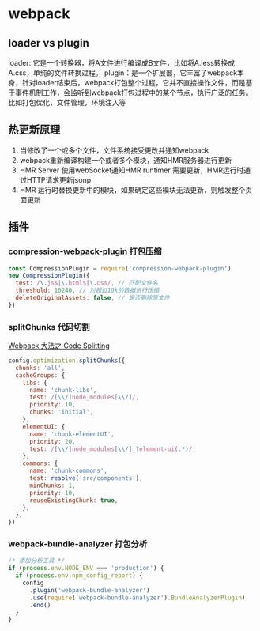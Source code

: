 # webpack

## loader vs plugin

loader: 它是一个转换器，将A文件进行编译成B文件，比如将A.less转换成A.css，单纯的文件转换过程。
plugin：是一个扩展器，它丰富了webpack本身，针对loader结束后，webpack打包整个过程，它并不直接操作文件，而是基于事件机制工作，会监听到webpack打包过程中的某个节点，执行广泛的任务。比如打包优化，文件管理，环境注入等

## 热更新原理

1. 当修改了一个或多个文件，文件系统接受更改并通知webpack
2. webpack重新编译构建一个或者多个模块，通知HMR服务器进行更新
3. HMR Server 使用webSocket通知HMR runtimer 需要更新，HMR运行时通过HTTP请求更新jsonp
4. HMR 运行时替换更新中的模块，如果确定这些模块无法更新，则触发整个页面更新

## 插件

### compression-webpack-plugin 打包压缩

```js
const CompressionPlugin = require('compression-webpack-plugin')
new CompressionPlugin({
  test: /\.js$|\.html$|\.css/, // 匹配文件名
  threshold: 10240, // 对超过10k的数据进行压缩
  deleteOriginalAssets: false, // 是否删除原文件
})
```

### splitChunks 代码切割

[Webpack 大法之 Code Splitting](https://zhuanlan.zhihu.com/p/26710831)

```js
config.optimization.splitChunks({
  chunks: 'all',
  cacheGroups: {
    libs: {
      name: 'chunk-libs',
      test: /[\\/]node_modules[\\/]/,
      priority: 10,
      chunks: 'initial',
    },
    elementUI: {
      name: 'chunk-elementUI',
      priority: 20,
      test: /[\\/]node_modules[\\/]_?element-ui(.*)/,
    },
    commons: {
      name: 'chunk-commons',
      test: resolve('src/components'),
      minChunks: 1,
      priority: 10,
      reuseExistingChunk: true,
    },
  },
})
```

### webpack-bundle-analyzer 打包分析

```js
/* 添加分析工具 */
if (process.env.NODE_ENV === 'production') {
  if (process.env.npm_config_report) {
    config
      .plugin('webpack-bundle-analyzer')
      .use(require('webpack-bundle-analyzer').BundleAnalyzerPlugin)
      .end()
  }
}
```
